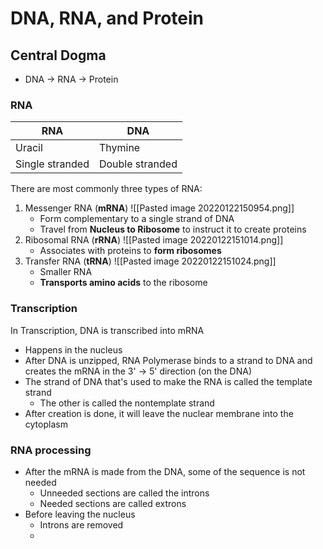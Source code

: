 # DNA, RNA, and Protein
## Central Dogma
- DNA -> RNA -> Protein
### RNA
| RNA             | DNA             |
| --------------- | --------------- |
| Uracil          | Thymine         |
| Single stranded | Double stranded | 

There are most commonly three types of RNA:
1. Messenger RNA (**mRNA**)
	![[Pasted image 20220122150954.png]]
	- Form complementary to a single strand of DNA
	- Travel from **Nucleus to Ribosome** to instruct it to create proteins
2. Ribosomal RNA (**rRNA**)
	![[Pasted image 20220122151014.png]]
	- Associates with proteins to **form ribosomes**
3. Transfer RNA (**tRNA**)
	![[Pasted image 20220122151024.png]]
	- Smaller RNA
	- **Transports amino acids** to the ribosome

### Transcription
In Transcription, DNA is transcribed into mRNA
- Happens in the nucleus
- After DNA is unzipped, RNA Polymerase binds to a strand to DNA and creates the mRNA in the 3' -> 5' direction (on the DNA)
- The strand of DNA that's used to make the RNA is called the template strand
	- The other is called the nontemplate strand
- After creation is done, it will leave the nuclear membrane into the cytoplasm

### RNA processing
- After the mRNA is made from the DNA, some of the sequence is not needed
	- Unneeded sections are called the introns
	- Needed sections are called extrons
- Before leaving the nucleus
	- Introns are removed
	- 
